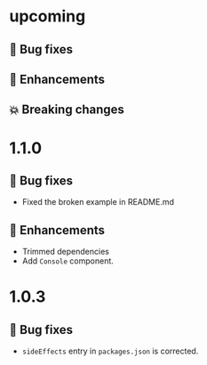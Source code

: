 # upcoming

## :bug: Bug fixes

## :tada: Enhancements

## :boom: Breaking changes

# 1.1.0

## :bug: Bug fixes

- Fixed the broken example in README.md

## :tada: Enhancements

- Trimmed dependencies
- Add `Console` component.

# 1.0.3

## :bug: Bug fixes

- `sideEffects` entry in `packages.json` is corrected.

